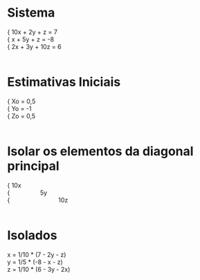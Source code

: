 # Sistema <br>
{ 10x + 2y + z = 7 <br>
{ x + 5y + z = -8 <br>
{ 2x + 3y + 10z = 6 <br>
<br>
# Estimativas Iniciais <br>
{ Xo = 0,5 <br>
{ Yo = -1 <br>
{ Zo = 0,5 <br>
<br>
# Isolar os elementos da diagonal principal <br>
{ 10x <br>
{     5y <br>
{        10z <br>
<br>
# Isolados <br>
x = 1/10 * (7 - 2y - z) <br>
y = 1/5 * (-8 - x - z) <br>
z = 1/10 * (6 - 3y - 2x) <br>
